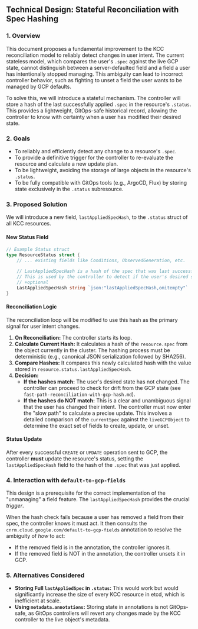 ## Technical Design: Stateful Reconciliation with Spec Hashing

### 1. Overview

This document proposes a fundamental improvement to the KCC reconciliation model to reliably detect changes in user intent. The current stateless model, which compares the user's `.spec` against the live GCP state, cannot distinguish between a server-defaulted field and a field a user has intentionally stopped managing. This ambiguity can lead to incorrect controller behavior, such as fighting to unset a field the user wants to be managed by GCP defaults.

To solve this, we will introduce a stateful mechanism. The controller will store a hash of the last successfully applied `.spec` in the resource's `.status`. This provides a lightweight, GitOps-safe historical record, allowing the controller to know with certainty when a user has modified their desired state.

### 2. Goals

*   To reliably and efficiently detect any change to a resource's `.spec`.
*   To provide a definitive trigger for the controller to re-evaluate the resource and calculate a new update plan.
*   To be lightweight, avoiding the storage of large objects in the resource's `.status`.
*   To be fully compatible with GitOps tools (e.g., ArgoCD, Flux) by storing state exclusively in the `.status` subresource.

### 3. Proposed Solution

We will introduce a new field, `lastAppliedSpecHash`, to the `.status` struct of all KCC resources.

#### New Status Field

```go
// Example Status struct
type ResourceStatus struct {
    // ... existing fields like Conditions, ObservedGeneration, etc.

    // LastAppliedSpecHash is a hash of the spec that was last successfully applied.
    // This is used by the controller to detect if the user's desired state has changed.
    // +optional
    LastAppliedSpecHash string `json:"lastAppliedSpecHash,omitempty"`
}
```

#### Reconciliation Logic

The reconciliation loop will be modified to use this hash as the primary signal for user intent changes.

1.  **On Reconciliation:** The controller starts its loop.
2.  **Calculate Current Hash:** It calculates a hash of the `resource.spec` from the object currently in the cluster. The hashing process must be deterministic (e.g., canonical JSON serialization followed by SHA256).
3.  **Compare Hashes:** It compares this newly calculated hash with the value stored in `resource.status.lastAppliedSpecHash`.
4.  **Decision:**
    *   **If the hashes match:** The user's desired state has not changed. The controller can proceed to check for drift from the GCP state (see `fast-path-reconciliation-with-gcp-hash.md`).
    *   **If the hashes do NOT match:** This is a clear and unambiguous signal that the user has changed their intent. The controller must now enter the "slow path" to calculate a precise update. This involves a detailed comparison of the `currentSpec` against the `liveGCPObject` to determine the exact set of fields to create, update, or unset.

#### Status Update

After every successful `CREATE` or `UPDATE` operation sent to GCP, the controller **must** update the resource's status, setting the `lastAppliedSpecHash` field to the hash of the `.spec` that was just applied.

### 4. Interaction with `default-to-gcp-fields`

This design is a prerequisite for the correct implementation of the "unmanaging" a field feature. The `lastAppliedSpecHash` provides the crucial *trigger*.

When the hash check fails because a user has removed a field from their spec, the controller knows it must act. It then consults the `cnrm.cloud.google.com/default-to-gcp-fields` annotation to resolve the ambiguity of *how* to act:
*   If the removed field is in the annotation, the controller ignores it.
*   If the removed field is NOT in the annotation, the controller unsets it in GCP.

### 5. Alternatives Considered

*   **Storing Full `lastAppliedSpec` in `.status`:** This would work but would significantly increase the size of every KCC resource in etcd, which is inefficient at scale.
*   **Using `metadata.annotations`:** Storing state in annotations is not GitOps-safe, as GitOps controllers will revert any changes made by the KCC controller to the live object's metadata.
